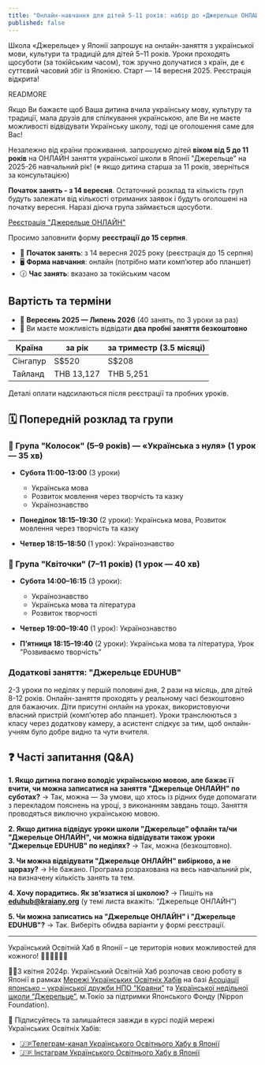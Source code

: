 ```yaml
---
title: "Онлайн-навчання для дітей 5-11 років: набір до «Джерельце ОНЛАЙН» 2025–26"
published: false
---
```


Школа «Джерельце» у Японії запрошує на онлайн-заняття з української мови, культури та традицій для дітей 5–11 років. Уроки проходять щосуботи (за токійським часом), тож зручно долучатися з країн, де є суттєвий часовий збіг із Японією. Старт — 14 вересня 2025. Реєстрація відкрита!

READMORE

Якщо Ви бажаєте щоб Ваша дитина вчила українську мову, культуру та традиції, мала друзів для спілкування українською, але Ви не маєте можливості відвідувати Українську школу, тоді це оголошення саме для Вас!

Незалежно від країни проживання. запрошуємо дітей **віком від 5 до 11 років** на ОНЛАЙН заняття української школи в Японії "Джерельце" на 2025-26 навчальний рік!
(※ якщо дитина старша за 11 років, зверніться за консультацією)

**Початок занять - з 14 вересня**. Остаточний розклад та кількість груп будуть залежати від кількості отриманих заявок і будуть оголошені на початку вересня. Наразі діюча група займається щосуботи.

<a href="https://forms.gle/azJBTcgP6mCe9miy7" class="btn btn-primary btn-success btn-lg" target="_blank">Реєстрація "Джерельце ОНЛАЙН"</a>

Просимо заповнити форму **реєстрації до 15 серпня**.

- 📅 **Початок занять**: з 14 вересня 2025 року (реєстрація до 15 серпня)
- 🖥️ **Форма навчання**: онлайн (потрібно мати компʼютер або планшет)
- 🕜 **Час занять**: вказано за токійським часом

## Вартість та терміни

- 📆 **Вересень 2025 — Липень 2026** (40 занять, по 3 уроки за раз)
- 🎁 Ви маєте можливість відвідати **два пробні заняття безкоштовно**

| Країна    | за рік         | за триместр (3.5 місяці) |
|-----------|-------------|-----------------------|
| Сінгапур  | S$520       | S$208                 |
| Тайланд   | THB 13,127  | THB 5,251             |

Деталі оплати надсилаються після реєстрації та пробних уроків.

## 🗓️ Попередній розклад та групи

### 🌾 Група "Колосок" (5–9 років) — «Українська з нуля» (1 урок — 35 хв)

- **Субота 11:00–13:00** (3 уроки)
  - Українська мова
  - Розвиток мовлення через творчість та казку
  - Українознавство

- **Понеділок 18:15–19:30** (2 уроки): Українська мова, Розвиток мовлення через творчість та казку
- **Четвер 18:15–18:50** (1 урок): Українознавство

### 🌺 Група "Квіточки" (7–11 років) (1 урок — 40 хв)

- **Субота 14:00–16:15** (3 уроки):
  - Українознавство
  - Українська мова та література
  - Розвиток творчості

- **Четвер 19:00–19:40** (1 урок): Українознавство
- **Пʼятниця 18:15–19:40** (2 уроки): Українська мова та література, Урок ”Розвиваємо творчість”

### Додаткові заняття: "Джерельце EDUHUB"

<!-- БЕЗКОШТОВНО якщо дитина навчається у школі Джерельце Офлайн (м. Токіо) або Онлайн по суботах -->

2-3 уроки по неділях у першій половині дня, 2 рази на місяць, для дітей 8-12 років.
Онлайн-заняття проходять у реальному часі безкоштовно для бажаючих. Діти присутні онлайн на уроках, використовуючи власний пристрій (компʼютер або планшет).
Уроки транслюються з класу через додаткову камеру, а асистент слідкує за тим, щоб онлайн-учням було добре видно та чути вчителя.

## ❓ Часті запитання (Q&A)

**1. Якщо дитина погано володіє українською мовою, але бажає її вчити, чи можна записатися на заняття "Джерельце ОНЛАЙН" по суботах?**
→ Так, можна — За умови, що хтось із рідних буде допомагати з перекладом пояснень на уроці, з виконанням завдань тощо. Заняття проводяться виключно українською мовою.

**2. Якщо дитина відвідує уроки школи "Джерельце" офлайн та/чи "Джерельце ОНЛАЙН", чи можна відвідувати також уроки "Джерельце EDUHUB" по неділях?**
→ Так, можна (безкоштовно).

**3. Чи можна відвідувати "Джерельце ОНЛАЙН" вибірково, а не щоразу?**
→ Не бажано. Програма розрахована на весь навчальний рік, на визначену кількість занять та тем.

**4. Хочу порадитись. Як звʼязатися зі школою?**
→ Пишіть на **[eduhub@kraiany.org](mailto:eduhub@kraiany.org)** (у темі листа вкажіть: “Джерельце ОНЛАЙН”)

**5. Чи можна записатись на "Джерельце ОНЛАЙН" і "Джерельце EDUHUB"?**
→ Так. Виберіть обидва варіанти у формі реєстрації.

---

Український Освітній Хаб в Японії – це територія нових можливостей для кожного! 🫶🏼🇺🇦🇯🇵

🔹🔸З квітня 2024р. Український Освітній Хаб розпочав свою роботу в Японії в рамках [Мережі Українських Освітніх Хабів](https://eduhub.org.ua/ ) на базі [Асоціації японсько – української дружби НПО “Краяни”](https://www.kraiany.org/uk/) та [Української недільної школи “Джерельце”](https://dzherelce.github.io/), м.Токіо за підтримки Японського Фонду (Nippon Foundation).

📣 Підписуйтесь та залишайтеся завжди в курсі подій мережі Українських Освітніх Хабів:

* [🇯🇵Телеграм-канал Українського Освітнього Хабу в Японії](https://t.me/japanhubua)
* [🇯🇵 Інстаграм Українського Освітнього Хабу в Японії](https://www.instagram.com/eduhub_in_japan/)
